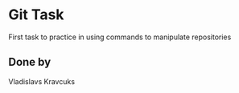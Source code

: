 # Git Task

First task to practice in using commands to manipulate repositories

## Done by

Vladislavs Kravcuks
